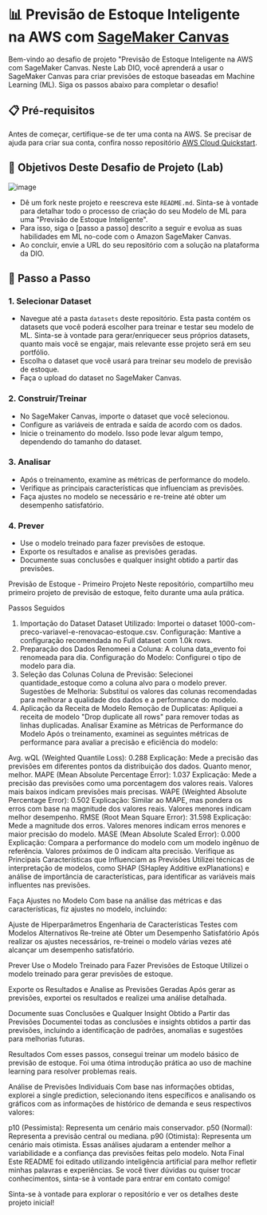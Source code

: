 # 📊 Previsão de Estoque Inteligente na AWS com [SageMaker Canvas](https://aws.amazon.com/pt/sagemaker/canvas/)

Bem-vindo ao desafio de projeto "Previsão de Estoque Inteligente na AWS com SageMaker Canvas. Neste Lab DIO, você aprenderá a usar o SageMaker Canvas para criar previsões de estoque baseadas em Machine Learning (ML). Siga os passos abaixo para completar o desafio!

## 📋 Pré-requisitos

Antes de começar, certifique-se de ter uma conta na AWS. Se precisar de ajuda para criar sua conta, confira nosso repositório [AWS Cloud Quickstart](https://github.com/digitalinnovationone/aws-cloud-quickstart).


## 🎯 Objetivos Deste Desafio de Projeto (Lab)

![image](https://github.com/digitalinnovationone/lab-aws-sagemaker-canvas-estoque/assets/730492/72f5c21f-5562-491e-aa42-2885a3184650)

- Dê um fork neste projeto e reescreva este `README.md`. Sinta-se à vontade para detalhar todo o processo de criação do seu Modelo de ML para uma "Previsão de Estoque Inteligente".
- Para isso, siga o [passo a passo] descrito a seguir e evolua as suas habilidades em ML no-code com o Amazon SageMaker Canvas.
- Ao concluir, envie a URL do seu repositório com a solução na plataforma da DIO.


## 🚀 Passo a Passo

### 1. Selecionar Dataset

-   Navegue até a pasta `datasets` deste repositório. Esta pasta contém os datasets que você poderá escolher para treinar e testar seu modelo de ML. Sinta-se à vontade para gerar/enriquecer seus próprios datasets, quanto mais você se engajar, mais relevante esse projeto será em seu portfólio.
-   Escolha o dataset que você usará para treinar seu modelo de previsão de estoque.
-   Faça o upload do dataset no SageMaker Canvas.

### 2. Construir/Treinar

-   No SageMaker Canvas, importe o dataset que você selecionou.
-   Configure as variáveis de entrada e saída de acordo com os dados.
-   Inicie o treinamento do modelo. Isso pode levar algum tempo, dependendo do tamanho do dataset.

### 3. Analisar

-   Após o treinamento, examine as métricas de performance do modelo.
-   Verifique as principais características que influenciam as previsões.
-   Faça ajustes no modelo se necessário e re-treine até obter um desempenho satisfatório.

### 4. Prever

-   Use o modelo treinado para fazer previsões de estoque.
-   Exporte os resultados e analise as previsões geradas.
-   Documente suas conclusões e qualquer insight obtido a partir das previsões.

Previsão de Estoque - Primeiro Projeto
Neste repositório, compartilho meu primeiro projeto de previsão de estoque, feito durante uma aula prática.

Passos Seguidos
1. Importação do Dataset
Dataset Utilizado: Importei o dataset 1000-com-preco-variavel-e-renovacao-estoque.csv.
Configuração: Mantive a configuração recomendada no Full dataset com 1.0k rows.
2. Preparação dos Dados
Renomeei a Coluna: A coluna data_evento foi renomeada para dia.
Configuração do Modelo: Configurei o tipo de modelo para dia.
3. Seleção das Colunas
Coluna de Previsão: Selecionei quantidade_estoque como a coluna alvo para o modelo prever.
Sugestões de Melhoria: Substituí os valores das colunas recomendadas para melhorar a qualidade dos dados e a performance do modelo.
4. Aplicação da Receita de Modelo
Remoção de Duplicatas: Apliquei a receita de modelo "Drop duplicate all rows" para remover todas as linhas duplicadas.
Analisar
Examine as Métricas de Performance do Modelo
Após o treinamento, examinei as seguintes métricas de performance para avaliar a precisão e eficiência do modelo:

Avg. wQL (Weighted Quantile Loss): 0.288
Explicação: Mede a precisão das previsões em diferentes pontos da distribuição dos dados. Quanto menor, melhor.
MAPE (Mean Absolute Percentage Error): 1.037
Explicação: Mede a precisão das previsões como uma porcentagem dos valores reais. Valores mais baixos indicam previsões mais precisas.
WAPE (Weighted Absolute Percentage Error): 0.502
Explicação: Similar ao MAPE, mas pondera os erros com base na magnitude dos valores reais. Valores menores indicam melhor desempenho.
RMSE (Root Mean Square Error): 31.598
Explicação: Mede a magnitude dos erros. Valores menores indicam erros menores e maior precisão do modelo.
MASE (Mean Absolute Scaled Error): 0.000
Explicação: Compara a performance do modelo com um modelo ingênuo de referência. Valores próximos de 0 indicam alta precisão.
Verifique as Principais Características que Influenciam as Previsões
Utilizei técnicas de interpretação de modelos, como SHAP (SHapley Additive exPlanations) e análise de importância de características, para identificar as variáveis mais influentes nas previsões.

Faça Ajustes no Modelo
Com base na análise das métricas e das características, fiz ajustes no modelo, incluindo:

Ajuste de Hiperparâmetros
Engenharia de Características
Testes com Modelos Alternativos
Re-treine até Obter um Desempenho Satisfatório
Após realizar os ajustes necessários, re-treinei o modelo várias vezes até alcançar um desempenho satisfatório.

Prever
Use o Modelo Treinado para Fazer Previsões de Estoque
Utilizei o modelo treinado para gerar previsões de estoque.

Exporte os Resultados e Analise as Previsões Geradas
Após gerar as previsões, exportei os resultados e realizei uma análise detalhada.

Documente suas Conclusões e Qualquer Insight Obtido a Partir das Previsões
Documentei todas as conclusões e insights obtidos a partir das previsões, incluindo a identificação de padrões, anomalias e sugestões para melhorias futuras.

Resultados
Com esses passos, consegui treinar um modelo básico de previsão de estoque. Foi uma ótima introdução prática ao uso de machine learning para resolver problemas reais.

Análise de Previsões Individuais
Com base nas informações obtidas, explorei a single prediction, selecionando itens específicos e analisando os gráficos com as informações de histórico de demanda e seus respectivos valores:

p10 (Pessimista): Representa um cenário mais conservador.
p50 (Normal): Representa a previsão central ou mediana.
p90 (Otimista): Representa um cenário mais otimista.
Essas análises ajudaram a entender melhor a variabilidade e a confiança das previsões feitas pelo modelo.
Nota Final
Este README foi editado utilizando inteligência artificial para melhor refletir minhas palavras e experiências. Se você tiver dúvidas ou quiser trocar conhecimentos, sinta-se à vontade para entrar em contato comigo!

Sinta-se à vontade para explorar o repositório e ver os detalhes deste projeto inicial!

